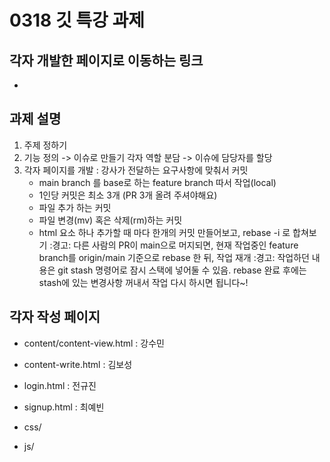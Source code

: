 # 0318 깃 특강 과제

## 각자 개발한 페이지로 이동하는 링크

-

## 과제 설명

1. 주제 정하기
2. 기능 정의
   -> 이슈로 만들기
   각자 역할 분담 -> 이슈에 담당자를 할당
3. 각자 페이지를 개발 : 강사가 전달하는 요구사항에 맞춰서 커밋
   - main branch 를 base로 하는 feature branch 따서 작업(local)
   - 1인당 커밋은 최소 3개 (PR 3개 올려 주셔야해요)
   - 파일 추가 하는 커밋
   - 파일 변경(mv) 혹은 삭제(rm)하는 커밋
   - html 요소 하나 추가할 때 마다 한개의 커밋 만들어보고, rebase -i 로 합쳐보기
     :경고: 다른 사람의 PR이 main으로 머지되면, 현재 작업중인 feature branch를 origin/main 기준으로 rebase 한 뒤, 작업 재개
     :경고: 작업하던 내용은 git stash 명령어로 잠시 스택에 넣어둘 수 있음. rebase 완료 후에는 stash에 있는 변경사항 꺼내서 작업 다시 하시면 됩니다~!

## 각자 작성 페이지

- content/content-view.html : 강수민
- content-write.html : 김보성
- login.html : 전규진
- signup.html : 최예빈

- css/
- js/
